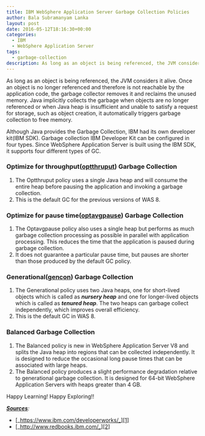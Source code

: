 ```yaml
---
title: IBM WebSphere Application Server Garbage Collection Policies
author: Bala Subramanyam Lanka
layout: post
date: 2016-05-12T18:16:30+00:00
categories:
  - IBM
  - WebSphere Application Server
tags:
  - garbage-collection
description: As long as an object is being referenced, the JVM considers it alive. Once an object is no longer referenced and therefore is not reachable by the application code, the garbage collector removes it and reclaims the unused memory.
---
```

As long as an object is being referenced, the JVM considers it alive. Once an object is no longer referenced and therefore is not reachable by the application code, the garbage collector removes it and reclaims the unused memory. Java implicitly collects the garbage when objects are no longer referenced or  when Java heap is insufficient and unable to satisfy a request for storage, such as object creation, it automatically triggers garbage collection to free memory.

Although Java provides the Garbage Collection, IBM had its own developer kit(IBM SDK). Garbage collection IBM Developer Kit can be configured in four types. Since WebSphere Application Server is built using the IBM SDK, it supports four different types of GC.

### Optimize for throughput(<span style="text-decoration: underline;">optthruput</span>) Garbage Collection

  1. The Optthruput policy uses a single Java heap and will consume the entire heap before pausing the application and invoking a garbage collection.
  2. This is the default GC for the previous versions of WAS 8.

### Optimize for pause time(<span style="text-decoration: underline;">optavgpause</span>) Garbage Collection

  1. The Optavgpause policy also uses a single heap but performs as much garbage collection processing as possible in parallel with application processing. This reduces the time that the application is paused during garbage collection.
  2. It does not guarantee a particular pause time, but pauses are shorter than those produced by the default GC policy.

### Generational(<span style="text-decoration: underline;">gencon</span>) Garbage Collection

  1. The Generational policy uses two Java heaps, one for short-lived objects which is called as _**nursery heap**_ and one for longer-lived objects which is called as _**tenured heap**_. The two heaps can garbage collect independently, which improves overall efficiency.
  2. This is the default GC in WAS 8.

### Balanced Garbage Collection

  1. The Balanced policy is new in WebSphere Application Server V8 and splits the Java heap into regions that can be collected independently. It is designed to reduce the occasional long pause times that can be associated with large heaps.
  2. The Balanced policy produces a slight performance degradation relative to generational garbage collection. It is designed for 64-bit WebSphere Application Servers with heaps greater than 4 GB.

Happy Learning! Happy Exploring!!

_<span style="text-decoration: underline;"><strong>Sources</strong></span>:_

  * [_https://www.ibm.com/developerworks/_][1]
  * [_http://www.redbooks.ibm.com/_][2]

&nbsp;

 [1]: https://www.ibm.com/developerworks/
 [2]: http://www.redbooks.ibm.com/
